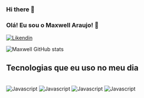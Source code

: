 ### Hi there 👋

### Olá! Eu sou o Maxwell Araujo! 👋

[![Likendin](https://img.shields.io/badge/LinkedIn-0077B5?style=for-the-badge&logo=linkedin&logoColor=white)](https://www.linkedin.com/in/maxwellaraujo11/)

![Maxwell GitHub stats](https://github-readme-stats.vercel.app/api?username=maxwellaraujo11&show_icons=true&theme=dracula)

## Tecnologias que eu uso no meu dia

<div style="display: inline_block"> <br/>
    <img align="center" alt="Javascript" src="https://img.shields.io/badge/HTML5-E34F26?style=for-the-badge&logo=html5&logoColor=white">
    <img align="center" alt="Javascript" src="https://img.shields.io/badge/CSS3-1572B6?style=for-the-badge&logo=css3&logoColor=white">
    <img align="center" alt="Javascript" src="https://img.shields.io/badge/JavaScript-F7DF1E?style=for-the-badge&logo=javascript&logoColor=black"/>
    <img align="center" alt="Javascript" src="https://img.shields.io/badge/Python-3776AB?style=for-the-badge&logo=python&logoColor=white">
</div>
